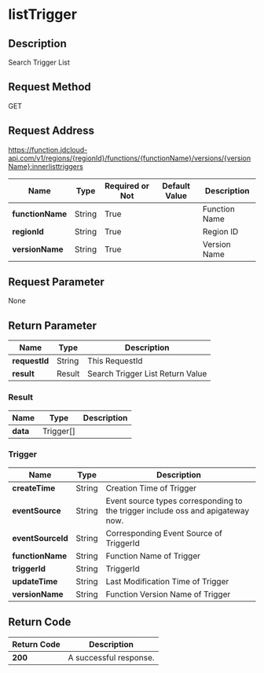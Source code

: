 # listTrigger


## Description
Search Trigger List

## Request Method
GET

## Request Address
https://function.jdcloud-api.com/v1/regions/{regionId}/functions/{functionName}/versions/{versionName}:innerlisttriggers

|Name|Type|Required or Not|Default Value|Description|
|---|---|---|---|---|
|**functionName**|String|True| |Function Name|
|**regionId**|String|True| |Region ID|
|**versionName**|String|True| |Version Name|

## Request Parameter
None


## Return Parameter
|Name|Type|Description|
|---|---|---|
|**requestId**|String|This RequestId|
|**result**|Result|Search Trigger List Return Value|

### Result
|Name|Type|Description|
|---|---|---|
|**data**|Trigger[]| |
### Trigger
|Name|Type|Description|
|---|---|---|
|**createTime**|String|Creation Time of Trigger|
|**eventSource**|String|Event source types corresponding to the trigger include oss and apigateway now.|
|**eventSourceId**|String|Corresponding Event Source of TriggerId|
|**functionName**|String|Function Name of Trigger|
|**triggerId**|String|TriggerId|
|**updateTime**|String|Last Modification Time of Trigger|
|**versionName**|String|Function Version Name of Trigger|

## Return Code
|Return Code|Description|
|---|---|
|**200**|A successful response.|
